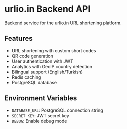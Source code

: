 # urlio.in Backend API

Backend service for the urlio.in URL shortening platform.

## Features
- URL shortening with custom short codes
- QR code generation
- User authentication with JWT
- Analytics with GeoIP country detection
- Bilingual support (English/Turkish)
- Redis caching
- PostgreSQL database

## Environment Variables
- `DATABASE_URL`: PostgreSQL connection string
- `SECRET_KEY`: JWT secret key
- `DEBUG`: Enable debug mode